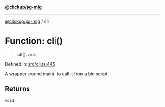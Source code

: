 [**@clickup/pg-mig**](../README.md)

***

[@clickup/pg-mig](../globals.md) / cli

# Function: cli()

> **cli**(): `void`

Defined in: [src/cli.ts:445](https://github.com/clickup/pg-mig/blob/master/src/cli.ts#L445)

A wrapper around main() to call it from a bin script.

## Returns

`void`
